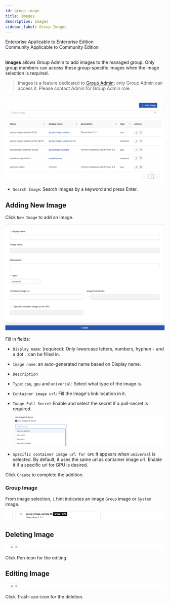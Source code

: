 ```yaml
---
id: group-image
title: Images
description: Images
sidebar_label: Group Images
---
```


<div class="label-sect">
  <div class="ee-only tooltip">Enterprise
    <span class="tooltiptext">Applicable to Enterprise Edition</span>
  </div>
  <div class="ce-only tooltip">Community
    <span class="tooltiptext">Applicable to Community Edition</span>
  </div>
</div>
<br>

**Images** allows Group Admin to add images to the managed group. Only group members can access these group-specific images when the image selection is required.

>Images is a feature dedicated to [Group Admin](guide_manual/admin-group#members); only Group Admin can access it. Please contact Admin for Group Admin role.


![](assets/group-image-list.png)

+ `Search Image`: Search images by a keyword and press Enter.

## Adding New Image

Click `New Image` to add an Image.

![](assets/group-image-new.png)

Fill in fields:

+ `Display name`: (required): Only lowercase letters, numbers, hyphen `-` and a dot `.` can be filled in.

+ `Image name`: an auto-generated name based on Display name.

+ `Description`

+ `Type`: `cpu`, `gpu` and `universal`: Select what type of the image is.

+ `Container image url`: Fill the Image's link location in it.

+ `Image Pull Secret` Enable and select the secret if a pull-secret is required.

   ![](assets/images_pull_secret_v26.png)

+ `Specific container image url for GPU` It appears when `universal` is selected. By default, it uses the same url as container image url. Enable it if a specific url for GPU is desired.

Click `Create` to complete the addition.

### Group Image

From image selection, `i` hint indicates an image `Group` image or `System` image.

![](assets/group-image-hint.png)


## Deleting Image

![](assets/actions.png)

Click Pen-icon for the editing.

## Editing Image

![](assets/actions.png)

Click Trash-can-icon for the deletion.
  